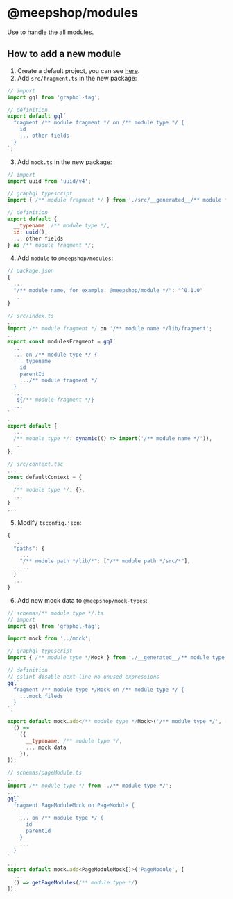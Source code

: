 # @meepshop/modules

Use to handle the all modules.

## How to add a new module

1. Create a default project, you can see [here](../../README.md#how-to-write-a-new-package).
2. Add `src/fragment.ts` in the new package:

```js
// import
import gql from 'graphql-tag';

// definition
export default gql`
  fragment /** module fragment */ on /** module type */ {
    id
    ... other fields
  }
`;
```

3. Add `mock.ts` in the new package:

```js
// import
import uuid from 'uuid/v4';

// graphql typescript
import { /** module fragment */ } from './src/__generated__/** module fragment */';

// definition
export default {
  __typename: /** module type */,
  id: uuid(),
  ... other fields
} as /** module fragment */;
```

4. Add `module` to `@meepshop/modules`:

```js
// package.json
{
  ...
  "/** module name, for example: @meepshop/module */": "^0.1.0"
  ...
}

// src/index.ts
...
import /** module fragment */ on '/** module name */lib/fragment';
...
export const modulesFragment = gql`
  ...
  ... on /** module type */ {
    __typename
    id
    parentId
    .../** module fragment */
  }
  ...
   ${/** module fragment */}
  ...
`
...
export default {
  ...
  /** module type */: dynamic(() => import('/** module name */')),
  ...
};

// src/context.tsc
...
const defaultContext = {
  ...
  /** module type */: {},
  ...
}
...
```

5. Modify `tsconfig.json`:

```js
{
  ...
  "paths": {
    ...
    "/** module path */lib/*": ["/** module path */src/*"],
    ...
  }
  ...
}
```

6. Add new mock data to `@meepshop/mock-types`:

```js
// schemas/** module type */.ts
// import
import gql from 'graphql-tag';

import mock from '../mock';

// graphql typescript
import { /** module type */Mock } from './__generated__/** module type */Mock';

// definition
// eslint-disable-next-line no-unused-expressions
gql`
  fragment /** module type */Mock on /** module type */ {
    ...mock fileds
  }
`;

export default mock.add</** module type */Mock>('/** module type */', [
  () =>
    ({
      __typename: /** module type */,
      ... mock data
    }),
]);

// schemas/pageModule.ts
...
import /** module type */ from './** module type */';
...
gql`
  fragment PageModuleMock on PageModule {
    ...
    ... on /** module type */ {
      id
      parentId
    }
    ...
  }
`
...
export default mock.add<PageModuleMock[]>('PageModule', [
  ...
  () => getPageModules(/** module type */)
]);
```
